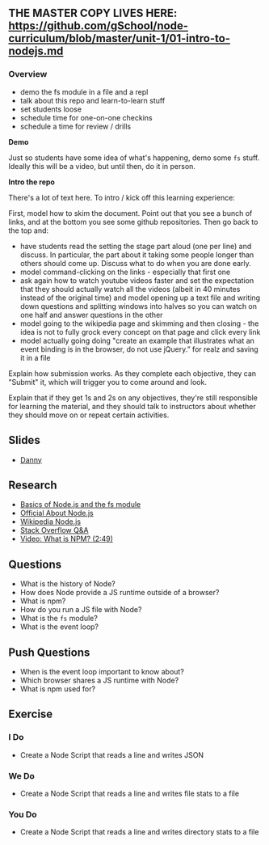 ## THE MASTER COPY LIVES HERE: https://github.com/gSchool/node-curriculum/blob/master/unit-1/01-intro-to-nodejs.md

### Overview

- demo the fs module in a file and a repl
- talk about this repo and learn-to-learn stuff
- set students loose
- schedule time for one-on-one checkins
- schedule a time for review / drills

**Demo**

Just so students have some idea of what's happening, demo some `fs` stuff.  Ideally this will be a video, but until then, do it in person.

**Intro the repo**

There's a lot of text here.  To intro / kick off this learning experience:

First, model how to skim the document.  Point out that you see a bunch of links, and at the bottom you see some github repositories.  Then go back to the top and:

- have students read the setting the stage part aloud (one per line) and discuss.  In particular, the part about it taking some people longer than others should come up.  Discuss what to do when you are done early.
- model command-clicking on the links - especially that first one
- ask again how to watch youtube videos faster and set the expectation that they should actually watch all the videos (albeit in 40 minutes instead of the original time) and model opening up a text file and writing down questions and splitting windows into halves so you can watch on one half and answer questions in the other
- model going to the wikipedia page and skimming and then closing - the idea is not to fully grock every concept on that page and click every link
- model actually going doing "create an example that illustrates what an event binding is in the browser, do not use jQuery.” for realz and saving it in a file

Explain how submission works.  As they complete each objective, they can "Submit" it, which will trigger you to come around and look.

Explain that if they get 1s and 2s on any objectives, they're still responsible for learning the material, and they should talk to instructors about whether they should move on or repeat certain activities.

## Slides

* [Danny](https://docs.google.com/presentation/d/100YfMyurFP87YdwCbUzYaxEUvSSoVGOrJvaXE3izVp0/edit?usp=sharing)


## Research
  * [Basics of Node.js and the fs module](/redirects/learning_experiences/2)
  * [Official About Node.js](https://nodejs.org/en/about/)
  * [Wikipedia Node.js](https://en.wikipedia.org/wiki/Node.js)
  * [Stack Overflow Q&A](http://stackoverflow.com/questions/1884724/what-is-node-js)
  * [Video: What is NPM? (2:49)](https://docs.npmjs.com/getting-started/what-is-npm)

## Questions

* What is the history of Node?
* How does Node provide a JS runtime outside of a browser?
* What is npm?
* How do you run a JS file with Node?
* What is the `fs` module?
* What is the event loop?

## Push Questions

* When is the event loop important to know about?
* Which browser shares a JS runtime with Node?
* What is npm used for?

## Exercise

### I Do

* Create a Node Script that reads a line and writes JSON

### We Do

* Create a Node Script that reads a line and writes file stats to a file

### You Do

* Create a Node Script that reads a line and writes directory stats to a file